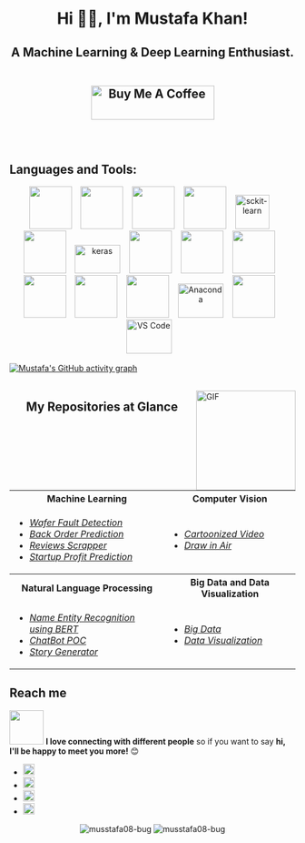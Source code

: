 <!--
**musstafa08-bug/musstafa08-bug** is a ✨ _special_ ✨ repository because its `README.md` (this file) appears on your GitHub profile.

Here are some ideas to get you started:

- 🔭 I’m currently working as a 
- 🌱 I’m currently learning ...
- 👯 I’m looking to collaborate on ...
- 🤔 I’m looking for help with ...
- 💬 Ask me about ...
- 📫 How to reach me: ...
- 😄 Pronouns: ...
- ⚡ Fun fact: ...
-->
<h1 align="center">Hi 👋🏻, I'm Mustafa Khan!</h1>

<h2 align="center">A Machine Learning & Deep Learning Enthusiast.
<br><br>

<p align="center">
<a href="https://www.buymeacoffee.com/musstafa" target="_blank"><img src="https://cdn.buymeacoffee.com/buttons/v2/default-green.png" alt="Buy Me A Coffee" style="height: 60px !important;width: 217px !important;" ></a>
</p>

<br>

## Languages and Tools:
<p align="center">
 <code><img height="75" width="75" src="https://cdn.worldvectorlogo.com/logos/python-4.svg"></code> &nbsp;&nbsp;
 <code><img height="75" width="75" src="https://cdn.worldvectorlogo.com/logos/mysql-6.svg"></code> &nbsp;&nbsp;
 <code><img height="75" width="75" src="https://cdn.worldvectorlogo.com/logos/mongodb-icon-1.svg"></code> &nbsp;&nbsp; 
 <code><img height="75" width="75" src="https://cdn.worldvectorlogo.com/logos/flask.svg"></code> &nbsp;&nbsp;
 <img src="https://upload.wikimedia.org/wikipedia/commons/thumb/0/05/Scikit_learn_logo_small.svg/1200px-Scikit_learn_logo_small.svg.png" alt="sckit-learn"  width="60" height="60" />&nbsp;&nbsp;&nbsp;
 <code><img height="75" width="75" src="https://cdn.worldvectorlogo.com/logos/tensorflow-2.svg"></code> &nbsp;&nbsp;
 <img src="https://keras.io/img/logo.png" alt="keras"  width="80" height="50" />&nbsp;&nbsp;&nbsp;
 <code><img height="75" width="75" src="https://cdn.worldvectorlogo.com/logos/apache-spark-5.svg"></code> &nbsp;&nbsp;
 <code><img height="75" width="75" src="https://cdn.worldvectorlogo.com/logos/aws-2.svg"></code> &nbsp;&nbsp;
 <code><img height="75" width="75" src="https://cdn.worldvectorlogo.com/logos/hadoop.svg"></code> &nbsp;&nbsp;
 <code><img height="75" width="75" src="https://cdn.worldvectorlogo.com/logos/power-bi.svg"></code> &nbsp;&nbsp;
 <code><img height="75" width="75" src="https://cdn.worldvectorlogo.com/logos/tableau-logo.svg"></code> &nbsp;&nbsp;
 <code><img height="75" width="75" src="https://cdn.worldvectorlogo.com/logos/pycharm-1.svg"></code> &nbsp;&nbsp; 
 <img src="https://upload.wikimedia.org/wikipedia/en/c/cd/Anaconda_Logo.png" alt="Anaconda"  width="80" height="60" />&nbsp;&nbsp;&nbsp;
 <code><img height="75" width="75" src="https://cdn.worldvectorlogo.com/logos/spyder.svg"></code> &nbsp;&nbsp;
 <img src="https://code.visualstudio.com/opengraphimg/opengraph-blog.png" alt="VS Code"  width="80" height="60" />&nbsp;&nbsp;&nbsp;


 
 
[![Mustafa's GitHub activity graph](https://activity-graph.herokuapp.com/graph?username=musstafa08-bug&theme=xcode)](https://git.io/musstafa08-bug)
<br><br>

<img align="right" alt="GIF" src="https://github.com/abhisheknaiidu/abhisheknaiidu/blob/master/code.gif?raw=true" width="175" height="175" />

<div align="center">
  
## My Repositories at Glance
<table>
  <tr>
    <th>Machine Learning</th>
    <th>Computer Vision</th>
  </tr>
  <tr>
    <td> 
      <ul>
        <li><a target="_blank" href = "https://github.com/musstafa08-bug/Wafer-Fault-Detection"><i>Wafer Fault Detection</i></a></li>
       <li><a target="_blank" href = "https://github.com/musstafa08-bug/Back-Order-Prediction"><i>Back Order Prediction</i></a></li> 
        <li><a target="_blank" href = "https://github.com/musstafa08-bug/Review-Scrapper"><i>Reviews Scrapper</i></a></li>
       <li><a target="_blank" href = "https://github.com/musstafa08-bug/Startup-Profit-Prediction"><i>Startup Profit Prediction</i></a></li>
      </ul> 
    </td>
    <td>
     <ul>
      <li><a target="_blank" href = "https://github.com/musstafa08-bug/cartoonize_video"><i>Cartoonized Video</i></a></li>
      <li><a target="_blank" href = "https://github.com/musstafa08-bug/draw-in-air"><i>Draw in Air</i></a></li>
     </ul>
     </td>
  <tr>
    <th>Natural Language Processing</th>
    <th>Big Data and Data Visualization</th>
  </tr>
  <tr>
    <td>
      <ul>
       <li><a target="_blank" href="https://github.com/musstafa08-bug/Name-Entity-Recognition-using-BERT"><i>Name Entity Recognition using BERT</i></a> </li>
        <li><a target="_blank" href="https://github.com/musstafa08-bug/ChatBot"><i>ChatBot POC</i></a> </li>
        <li><a target="_blank" href="https://github.com/musstafa08-bug/Story-Generator"><i>Story Generator</i></a></li>
      </ul>
    </td>
    <td>
      <ul>
        <li><a target="_blank" href="https://github.com/musstafa08-bug/BIG-DATA"><i>Big Data</i></a> </li>
       <li><a target="_blank" href="https://github.com/musstafa08-bug/Data-Visualization"><i>Data Visualization</i></a> </li>
      </ul>
    </td>
  <tr>
</table>
</div>



## Reach me
<img src="https://media.giphy.com/media/LnQjpWaON8nhr21vNW/giphy.gif" width="60"> <b>I love connecting with different people</b> so if you want to say <b>hi, I'll be happy to meet you more!</b> 😊

- [<img target="_blank" src="https://img.icons8.com/color/48/000000/gmail-new.png" width="20" height="20"/>](mailto:contactmusstafa@gmail.com)
- [<img target="_blank" src="https://img.icons8.com/fluency/48/000000/linkedin.png" width="20" height="20"/>](https://www.linkedin.com/in/mustafa-khan-5036241b1/) 
- [<img target="_blank" src="https://img.icons8.com/color/48/000000/instagram-new.png" width="20" height="20"/>](https://www.instagram.com/__musstafa__/)
- [<img target="_blank" src="https://img.icons8.com/fluency/48/000000/twitter.png" width="20" height="20"/>](https://twitter.com/Mustafa22220423)
  

<p align="center"> 
  <img src="https://github-readme-stats.vercel.app/api?username=musstafa08-bug&show_icons=true&theme=tokyonight" alt="musstafa08-bug" />
    
  <img src="https://github-readme-stats.vercel.app/api/top-langs/?username=musstafa08-bug&theme=tokyonight&layout=compact" alt="musstafa08-bug" />
</p>
